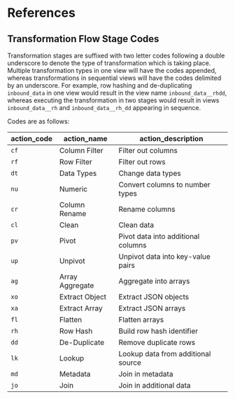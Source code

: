 # References

## Transformation Flow Stage Codes
Transformation stages are suffixed with two letter codes following a double underscore to denote the type of transformation which is taking place.  Multiple transformation types in one view will have the codes appended, whereas transformations in sequential views will have the codes delimited by an underscore.  For example, row hashing and de-duplicating `inbound_data` in one view would result in the view name `inbound_data__rhdd`, whereas executing the transformation in two stages would result in views `inbound_data__rh` and `inbound_data__rh_dd` appearing in sequence.

Codes are as follows:

action_code | action_name | action_description
--- | --- | ---
`cf` | Column Filter | Filter out columns
`rf` | Row Filter | Filter out rows
`dt` | Data Types | Change data types
`nu` | Numeric | Convert columns to number types
`cr` | Column Rename | Rename columns
`cl` | Clean | Clean data
`pv` | Pivot | Pivot data into additional columns
`up` | Unpivot | Unpivot data into key-value pairs
`ag` | Array Aggregate | Aggregate into arrays
`xo` | Extract Object | Extract JSON objects
`xa` | Extract Array | Extract JSON arrays
`fl` | Flatten | Flatten arrays
`rh` | Row Hash | Build row hash identifier
`dd` | De-Duplicate | Remove duplicate rows
`lk` | Lookup | Lookup data from additional source
`md` | Metadata | Join in metadata
`jo` | Join | Join in additional data

